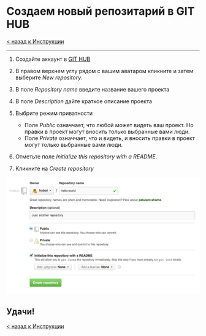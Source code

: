 # Создаем новый репозитарий в GIT HUB

[< назад к Инструкции](./readme.md)

---

1. Создайте аккаунт в [GIT HUB](https://github.com/)
2. В правом верхнем углу рядом с вашим аватаром кликните и затем выберите *New repository*.
3. В поле *Repository name* введите название вашего проекта
4. В поле *Description* дайте краткое описание проекта
5. Выбрите режим приватности
    * Поле *Public* означчает, что любой может видеть ваш проект. Но правки в проект могут вносить только выбранные вами люди.
    * Поле *Private* означчает, что и видеть, и вносить правки в проект могут только выбранные вами люди.

6. Отметьте поле *Initialize this repository with a README*.
7. Кликните на *Create repository*

![Create repository first page image](./assets/create-new-repo.png)

**Удачи!**
---

[< назад к Инструкции](./readme.md)
